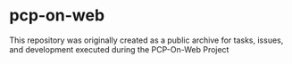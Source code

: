 # pcp-on-web
This repository was originally created as a public archive for tasks, issues, and development executed during the PCP-On-Web Project 
